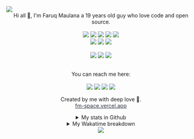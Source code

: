 <!-- ![Faruq Maulana's Card Name](https://cardivo.vercel.app/api?name=Faruq%20Maulana&description=Hi,%20i%27m%20a%20front%20end%20web%20developer%20and%20i%27m%2019%20y.o.%20Nice%20to%20meet%20you%20%F0%9F%91%8B&image=https://avatars.githubusercontent.com/u/88839109?v=4&backgroundColor=%230D1117&iconColor=%23eff4f6&instagram=faruq.maulana&github=faruqmaualana&twitter=promiseee123&pattern=topography&colorPattern=%23fe01ff&opacity=0.2&fontColor=%23eff4f6) -->
<img src="https://raw.githubusercontent.com/gist/s-shivangi/7b54ec766cf446cafeb83882b590174d/raw/8957088c2e31dba6d72ce86c615cb3c7bb7f0b0c/nyan-cat.gif"/>
<!-- --- -->

<div align="center">
  Hi all 👋, I'm Faruq Maulana a 19 years old guy who love code and open source.
  <br><br>
  <img src="https://img.shields.io/badge/javascript%20-%23323330.svg?&style=for-the-badge&logo=javascript&logoColor=%23F7DF1E"/>
  <img src="https://img.shields.io/badge/react-%2320232a.svg?style=for-the-badge&logo=react&logoColor=%2361DAFB"/>
  <img src="https://img.shields.io/badge/next%20js-%23000000?&style=for-the-badge&logo=next.js&logoColor=white"/>
  <img src="https://img.shields.io/badge/PHP-777BB4?style=for-the-badge&logo=php&logoColor=white"/>
  <img src="https://img.shields.io/badge/Laravel-FF2D20?style=for-the-badge&logo=laravel&logoColor=white"/>
  <br>
  <img src="https://img.shields.io/badge/tailwindcss%20-%230A1121.svg?&style=for-the-badge&logo=tailwindcss&logoColor=%2339BDF9"/>
  <img src="https://img.shields.io/badge/bootstrap-%23563D7C.svg?style=for-the-badge&logo=bootstrap&logoColor=white"/>
  <img src="https://img.shields.io/badge/strapi-%23FEFFFE.svg?style=for-the-badge&logo=strapi&logoColor=8F74FF"/>
  <br><br>
  <img src="https://img.shields.io/badge/vercel-%23000000.svg?style=for-the-badge&logo=vercel&logoColor=white"/>
  <img src="https://img.shields.io/badge/netlify-%23000000.svg?style=for-the-badge&logo=netlify&logoColor=#00C7B7"/>
  <img src="https://img.shields.io/badge/heroku-%23430098.svg?style=for-the-badge&logo=heroku&logoColor=white"/>
  <br><br>
  
You can reach me here:<br><br>
<a href="mailto:akunutama098@gmail.com" style="text-decoration: none;">
<img src="https://img.shields.io/badge/email%20me%20here-%23EA4335?&style=for-the-badge&logo=gmail&logoColor=white"/>
</a>
<a href="https://instagram.com/faruq.maulanaa" style="text-decoration: none;">
<img src="https://img.shields.io/badge/instagram-%23E4405F?&style=for-the-badge&logo=instagram&logoColor=white"/>
</a>
<a href="https://twitter.com/promiseee123" style="text-decoration: none;">
<img src="https://img.shields.io/badge/twitter-%231DA1F2?&style=for-the-badge&logo=twitter&logoColor=white"/>
</a>
<a href="https://t.me/faruqmaulanaa" style="text-decoration: none;">
<img src="https://img.shields.io/badge/telegram-%2326A5E4?&style=for-the-badge&logo=telegram&logoColor=white"/>
</a>

Created by me with deep love 🖤.
<br>
<a href="https://fm-space.vercel.app" target="_blank" style="color: #2E3440;">fm-space.vercel.app</a>

<details>
  <summary>My stats in Github</summary>
  <div align="center">
  <img src="https://github-readme-stats.vercel.app/api?username=faruqmaulana&show_icons=true">
  <img src="https://github-profile-trophy.vercel.app/?username=faruqmaulana">
  </div>
</details>

<details>
  <summary>My Wakatime breakdown</summary>
  <div align="center">
  <img src="https://github-readme-stats.vercel.app/api/wakatime?username=faruqmaulana&layout=compact">
  </div>
</details>
  <img src="https://github-profile-summary-cards.vercel.app/api/cards/profile-details?username=faruqmaulana&theme=dracula"/>
